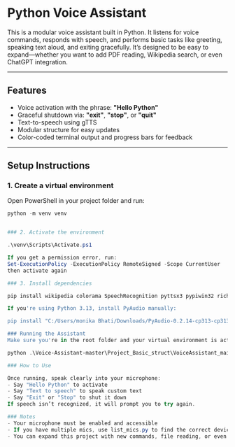 # Python Voice Assistant

This is a modular voice assistant built in Python. It listens for voice commands, responds with speech, and performs basic tasks like greeting, speaking text aloud, and exiting gracefully. It’s designed to be easy to expand—whether you want to add PDF reading, Wikipedia search, or even ChatGPT integration.

---

## Features

- Voice activation with the phrase: **"Hello Python"**
- Graceful shutdown via: **"exit"**, **"stop"**, or **"quit"**
- Text-to-speech using gTTS
- Modular structure for easy updates
- Color-coded terminal output and progress bars for feedback

---

## Setup Instructions

### 1. Create a virtual environment

Open PowerShell in your project folder and run:

```powershell
python -m venv venv


### 2. Activate the environment 

.\venv\Scripts\Activate.ps1

If you get a permission error, run:
Set-ExecutionPolicy -ExecutionPolicy RemoteSigned -Scope CurrentUser
then activate again

### 3. Install dependencies

pip install wikipedia colorama SpeechRecognition pyttsx3 pypiwin32 rich python-docx PyMuPDF gtts playsound

If you're using Python 3.13, install PyAudio manually:

pip install "C:/Users/monika Bhati/Downloads/PyAudio-0.2.14-cp313-cp313-win_amd64.whl"

### Running the Assistant
Make sure you're in the root folder and your virtual environment is active. Then run:

python .\Voice-Assistant-master\Project_Basic_struct\VoiceAssistant_main.py

### How to Use

Once running, speak clearly into your microphone:
- Say "Hello Python" to activate
- Say "Text to speech" to speak custom text
- Say "Exit" or "Stop" to shut it down
If speech isn’t recognized, it will prompt you to try again.

### Notes
- Your microphone must be enabled and accessible
- If you have multiple mics, use list_mics.py to find the correct device index
- You can expand this project with new commands, file reading, or even a GU
